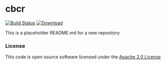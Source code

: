 # cbcr
 

[![Build Status](https://travis-ci.org/hmrc/cbcr.svg)](https://travis-ci.org/hmrc/cbcr) [ ![Download](https://api.bintray.com/packages/hmrc/releases/cbcr/images/download.svg) ](https://bintray.com/hmrc/releases/cbcr/_latestVersion)

This is a placeholder README.md for a new repository
 
### License

This code is open source software licensed under the [Apache 2.0 License]("http://www.apache.org/licenses/LICENSE-2.0.html")
